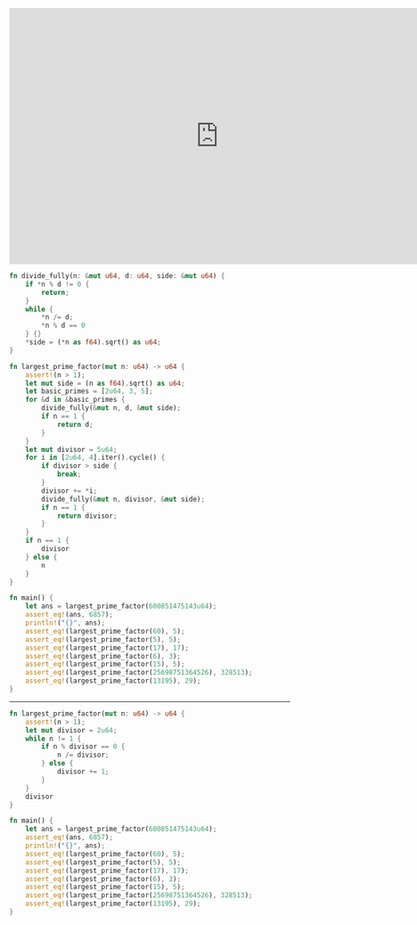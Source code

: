 <htmnl><iframe src="https://docs.google.com/presentation/d/e/2PACX-1vSTrpjghGiCjA0R9p38sLYptZYTiHKxk_Xljri6TMzeMCjf7lyjq1WSWaIKIJxBDG_sc7dpzfyhbaqz/embed?start=false&loop=false&delayms=60000" frameborder="0" width="750" height="460" allowfullscreen="true" mozallowfullscreen="true" webkitallowfullscreen="true"></iframe></html>

```rust
fn divide_fully(n: &mut u64, d: u64, side: &mut u64) {
    if *n % d != 0 {
        return;
    }
    while {
        *n /= d;
        *n % d == 0
    } {}
    *side = (*n as f64).sqrt() as u64;
}

fn largest_prime_factor(mut n: u64) -> u64 {
    assert!(n > 1);
    let mut side = (n as f64).sqrt() as u64;
    let basic_primes = [2u64, 3, 5];
    for &d in &basic_primes {
        divide_fully(&mut n, d, &mut side);
        if n == 1 {
            return d;
        }
    }
    let mut divisor = 5u64;
    for i in [2u64, 4].iter().cycle() {
        if divisor > side {
            break;
        }
        divisor += *i;
        divide_fully(&mut n, divisor, &mut side);
        if n == 1 {
            return divisor;
        }
    }
    if n == 1 {
        divisor
    } else {
        n
    }
}

fn main() {
    let ans = largest_prime_factor(600851475143u64);
    assert_eq!(ans, 6857);
    println!("{}", ans);
    assert_eq!(largest_prime_factor(60), 5);
    assert_eq!(largest_prime_factor(5), 5);
    assert_eq!(largest_prime_factor(17), 17);
    assert_eq!(largest_prime_factor(6), 3);
    assert_eq!(largest_prime_factor(15), 5);
    assert_eq!(largest_prime_factor(25698751364526), 328513);
    assert_eq!(largest_prime_factor(13195), 29);
}

```
---
```rust
fn largest_prime_factor(mut n: u64) -> u64 {
    assert!(n > 1);
    let mut divisor = 2u64;
    while n != 1 {
        if n % divisor == 0 {
            n /= divisor;
        } else {
            divisor += 1;
        }
    }
    divisor
}

fn main() {
    let ans = largest_prime_factor(600851475143u64);
    assert_eq!(ans, 6857);
    println!("{}", ans);
    assert_eq!(largest_prime_factor(60), 5);
    assert_eq!(largest_prime_factor(5), 5);
    assert_eq!(largest_prime_factor(17), 17);
    assert_eq!(largest_prime_factor(6), 3);
    assert_eq!(largest_prime_factor(15), 5);
    assert_eq!(largest_prime_factor(25698751364526), 328513);
    assert_eq!(largest_prime_factor(13195), 29);
}
```